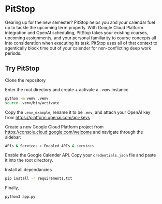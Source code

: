 # PitStop
Gearing up for the new semester? PitStop helps you and your calendar fuel up to tackle the upcoming term properly. With Google Cloud Platform integration and OpenAI scheduling, PitStop takes your existing courses, upcoming assignments, and your personal familiarity to course concepts all into consideration when executing its task. PitStop uses all of that context to agentically block time out of your calender for non-conflicting deep work periods.

## Try PitStop

Clone the repository

Enter the root directory and create + activate a `.venv` instance
```bash
python -m venv .venv
source .venv/bin/activate
```

Copy the `.env_example`, rename it to be `.env`, and attach your OpenAI key from https://platform.openai.com/api-keys

Create a new Google Cloud Platform project from https://console.cloud.google.com/welcome and navigate through the sidebar:
```bash
APIs & Services > Enabled APIs & services 
```
Enable the Google Calender API. Copy your `credentials.json` file and paste it into the root directory.

Install all dependancies
```bash
pip install -r requirements.txt
```

Finally,
```bash
python3 app.py
```
